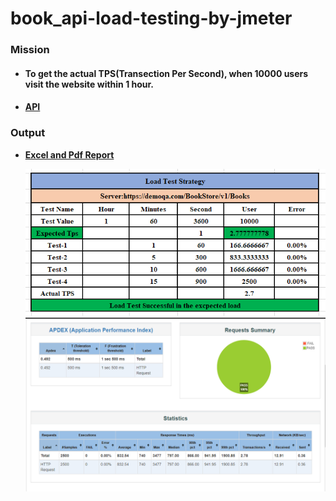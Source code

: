 # book_api-load-testing-by-jmeter

### **Mission**

- #### To get the actual TPS(Transection Per Second), when 10000 users visit the website within 1 hour.
- #### [API](https://demoqa.com/BookStore/v1/Books)

### **Output**

- [**Excel and Pdf Report**](https://github.com/tanvirmitul/book_api-load-testing-by-jmeter/tree/main/Excel%20%26%20Word)

  ![](./ActualTps.png)
  ![](./html_report.png)
